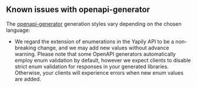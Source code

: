 ## Known issues with openapi-generator

The [openapi-generator](https://github.com/OpenAPITools/openapi-generator) generation styles vary depending on the chosen language:

- We regard the extension of enumerations in the Yapily API to be a non-breaking change, and we may add new values without advance warning. Please note that some OpenAPI generators automatically employ enum validation by default, however we expect clients to disable strict enum validation for responses in your generated libraries. Otherwise, your clients will experience errors when new enum values are added.
